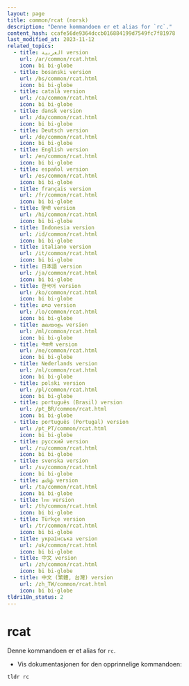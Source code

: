 ```yaml
---
layout: page
title: common/rcat (norsk)
description: "Denne kommandoen er et alias for `rc`."
content_hash: ccafe56de9364dccb016884199d7549fc7f81978
last_modified_at: 2023-11-12
related_topics:
  - title: العربية version
    url: /ar/common/rcat.html
    icon: bi bi-globe
  - title: bosanski version
    url: /bs/common/rcat.html
    icon: bi bi-globe
  - title: català version
    url: /ca/common/rcat.html
    icon: bi bi-globe
  - title: dansk version
    url: /da/common/rcat.html
    icon: bi bi-globe
  - title: Deutsch version
    url: /de/common/rcat.html
    icon: bi bi-globe
  - title: English version
    url: /en/common/rcat.html
    icon: bi bi-globe
  - title: español version
    url: /es/common/rcat.html
    icon: bi bi-globe
  - title: français version
    url: /fr/common/rcat.html
    icon: bi bi-globe
  - title: हिन्दी version
    url: /hi/common/rcat.html
    icon: bi bi-globe
  - title: Indonesia version
    url: /id/common/rcat.html
    icon: bi bi-globe
  - title: italiano version
    url: /it/common/rcat.html
    icon: bi bi-globe
  - title: 日本語 version
    url: /ja/common/rcat.html
    icon: bi bi-globe
  - title: 한국어 version
    url: /ko/common/rcat.html
    icon: bi bi-globe
  - title: ລາວ version
    url: /lo/common/rcat.html
    icon: bi bi-globe
  - title: മലയാളം version
    url: /ml/common/rcat.html
    icon: bi bi-globe
  - title: नेपाली version
    url: /ne/common/rcat.html
    icon: bi bi-globe
  - title: Nederlands version
    url: /nl/common/rcat.html
    icon: bi bi-globe
  - title: polski version
    url: /pl/common/rcat.html
    icon: bi bi-globe
  - title: português (Brasil) version
    url: /pt_BR/common/rcat.html
    icon: bi bi-globe
  - title: português (Portugal) version
    url: /pt_PT/common/rcat.html
    icon: bi bi-globe
  - title: русский version
    url: /ru/common/rcat.html
    icon: bi bi-globe
  - title: svenska version
    url: /sv/common/rcat.html
    icon: bi bi-globe
  - title: தமிழ் version
    url: /ta/common/rcat.html
    icon: bi bi-globe
  - title: ไทย version
    url: /th/common/rcat.html
    icon: bi bi-globe
  - title: Türkçe version
    url: /tr/common/rcat.html
    icon: bi bi-globe
  - title: українська version
    url: /uk/common/rcat.html
    icon: bi bi-globe
  - title: 中文 version
    url: /zh/common/rcat.html
    icon: bi bi-globe
  - title: 中文 (繁體, 台灣) version
    url: /zh_TW/common/rcat.html
    icon: bi bi-globe
tldri18n_status: 2
---
```

# rcat

Denne kommandoen er et alias for `rc`.

- Vis dokumentasjonen for den opprinnelige kommandoen:

`tldr rc`
